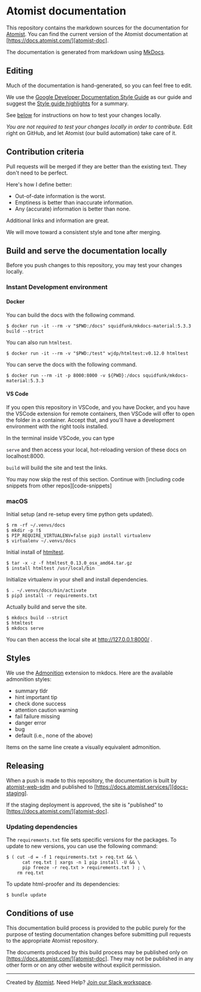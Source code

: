 # Atomist documentation

This repository contains the markdown sources for the documentation for
[Atomist][atomist]. You can find the current version of the Atomist
documentation at [https://docs.atomist.com/][atomist-doc].

[atomist-doc]: https://docs.atomist.com/ "Atomist Documentation"

The documentation is generated from markdown using [MkDocs][mkdocs].

[mkdocs]: http://www.mkdocs.org/

## Editing

Much of the documentation is hand-generated, so you can feel free to edit.

We use the [Google Developer Documentation Style Guide][doc-style] as our guide
and suggest the [Style guide highlights][style-highlights] for a summary.

See [below][build-serve] for instructions on how to test your changes locally.

_You are not required to test your changes locally in order to contribute._ Edit
right on GitHub, and let Atomist (our build automation) take care of it.

[doc-style]:
	https://developers.google.com/style/
	"Google Developer Documentation Style Guide"
[style-highlights]:
	https://developers.google.com/style/highlights
	"Google Developer Documentation Style Guide Highlights"

## Contribution criteria

Pull requests will be merged if they are better than the existing text. They
don't need to be perfect.

Here's how I define better:

-   Out-of-date information is the worst.
-   Emptiness is better than inaccurate information.
-   Any (accurate) information is better than none.

Additional links and information are great.

We will move toward a consistent style and tone after merging.

## Build and serve the documentation locally

[build-serve]: #build-and-serve-the-documentation-locally

Before you push changes to this repository, you may test your changes locally.

### Instant Development environment

#### Docker

You can build the docs with the following command.

```
$ docker run -it --rm -v "$PWD:/docs" squidfunk/mkdocs-material:5.3.3 build --strict
```

You can also run `htmltest`.

```
$ docker run -it --rm -v "$PWD:/test" wjdp/htmltest:v0.12.0 htmltest
```

You can serve the docs with the following command.

```
$ docker run --rm -it -p 8000:8000 -v ${PWD}:/docs squidfunk/mkdocs-material:5.3.3
```

#### VS Code

If you open this repository in VSCode, and you have Docker, and you have the
VSCode extension for remote containers, then VSCode will offer to open the
folder in a container. Accept that, and you'll have a development environment
with the right tools installed.

In the terminal inside VSCode, you can type

`serve` and then access your local, hot-reloading version of these docs on
localhost:8000.

`build` will build the site and test the links.

You may now skip the rest of this section. Continue with [including code
snippets from other repos][code-snippets]

### macOS

Initial setup (and re-setup every time python gets updated).

```
$ rm -rf ~/.venvs/docs
$ mkdir -p !$
$ PIP_REQUIRE_VIRTUALENV=false pip3 install virtualenv
$ virtualenv ~/.venvs/docs
```

Initial install of [htmltest][].

```
$ tar -x -z -f htmltest_0.13.0_osx_amd64.tar.gz
$ install htmltest /usr/local/bin
```

Initialize virtualenv in your shell and install dependencies.

```
$ . ~/.venvs/docs/bin/activate
$ pip3 install -r requirements.txt
```

Actually build and serve the site.

```
$ mkdocs build --strict
$ htmltest
$ mkdocs serve
```

You can then access the local site at http://127.0.0.1:8000/ .

[htmltest]: https://github.com/wjdp/htmltest

## Styles

We use the [Admonition][admonition] extension to mkdocs. Here are the available
admonition styles:

-   summary tldr
-   hint important tip
-   check done success
-   attention caution warning
-   fail failure missing
-   danger error
-   bug
-   default (i.e., none of the above)

Items on the same line create a visually equivalent admonition.

[admonition]: https://python-markdown.github.io/extensions/admonition/

<!-- to recreate the above image
!!! tldr "summary tldr"
    Test copy to check visual of **bold**, *italic*, `code style`, and [link style][ts]

!!! important "hint important tip"
    Test copy to check visual of **bold**, *italic*, `code style`, and [link style][ts]

!!! check "check done success"
    Test copy to check visual of **bold**, *italic*, `code style`, and [link style][ts]

!!! caution "attention caution warning"
    Test copy to check visual of **bold**, *italic*, `code style`, and [link style][ts]

!!! fail "fail failure missing"
    Test copy to check visual of **bold**, *italic*, `code style`, and [link style][ts]

!!! danger "danger error"
    Test copy to check visual of **bold**, *italic*, `code style`, and [link style][ts]

!!! bug "bug"
    Test copy to check visual of **bold**, *italic*, `code style`, and [link style][ts]

!!! default "default (anything other than the above)"
    Test copy to check visual of **bold**, *italic*, `code style`, and [link style][ts]

[ts]: https://www.typescriptlang.org/
-->

## Releasing

When a push is made to this repository, the documentation is built by
[atomist-web-sdm][] and published to
[https://docs.atomist.services/][docs-staging].

If the staging deployment is approved, the site is "published" to
[https://docs.atomist.com/][atomist-doc].

[atomist-web-sdm]: https://github.com/atomist/atomist-web-sdm
[docs-staging]: https://docs.atomist.services/

### Updating dependencies

The `requirements.txt` file sets specific versions for the packages. To update
to new versions, you can use the following command:

```
$ ( cut -d = -f 1 requirements.txt > req.txt && \
      cat req.txt | xargs -n 1 pip install -U && \
      pip freeze -r req.txt > requirements.txt ) ; \
    rm req.txt
```

To update html-proofer and its dependencies:

```
$ bundle update
```

## Conditions of use

This documentation build process is provided to the public purely for the
purpose of testing documentation changes before submitting pull requests to the
appropriate Atomist repository.

The documents produced by this build process may be published only on
[https://docs.atomist.com/][atomist-doc]. They may not be published in any other
form or on any other website without explicit permission.

---

Created by [Atomist][atomist]. Need Help? [Join our Slack workspace][slack].

[atomist]: https://atomist.com/ "Atomist - How Teams Deliver Software"
[slack]: https://join.atomist.com/ "Atomist Community Slack"



